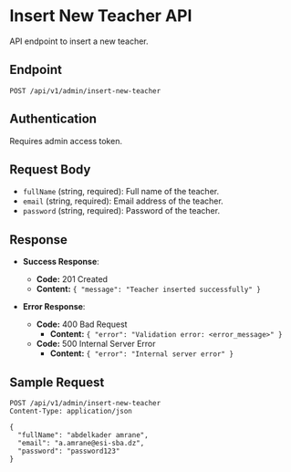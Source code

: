 # Insert New Teacher API

API endpoint to insert a new teacher.

## Endpoint

`POST /api/v1/admin/insert-new-teacher`

## Authentication

Requires admin access token.

## Request Body

- `fullName` (string, required): Full name of the teacher.
- `email` (string, required): Email address of the teacher.
- `password` (string, required): Password of the teacher.

## Response

- **Success Response**: 
  - **Code:** 201 Created
  - **Content:** `{ "message": "Teacher inserted successfully" }`
  
- **Error Response**:
  - **Code:** 400 Bad Request
    - **Content:** `{ "error": "Validation error: <error_message>" }`
  - **Code:** 500 Internal Server Error
    - **Content:** `{ "error": "Internal server error" }`

## Sample Request

```http
POST /api/v1/admin/insert-new-teacher
Content-Type: application/json

{
  "fullName": "abdelkader amrane",
  "email": "a.amrane@esi-sba.dz",
  "password": "password123"
}
